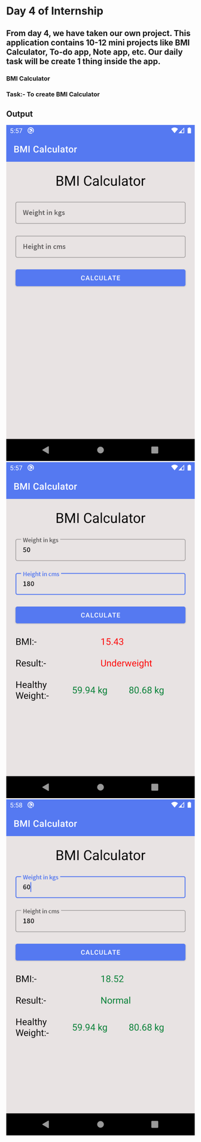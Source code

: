 # Day 4 of Internship

## From day 4, we have taken our own project. This application contains 10-12 mini projects like BMI Calculator, To-do app, Note app, etc. Our daily task will be create 1 thing inside the app.

### BMI Calculator

<h3>Task:- To create BMI Calculator</h3>

<h2> Output </h2>

<img src="1.png"> <img src="2.png"> <img src="3.png">
